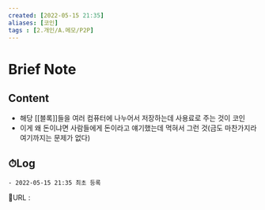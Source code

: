 ```yaml
---
created: [2022-05-15 21:35]
aliases: [코인]
tags : [2.개인/A.메모/P2P]
---
```

# Brief Note
## Content
- 해당 [[블록]]들을 여러 컴퓨터에 나누어서 저장하는데 사용료로 주는 것이 코인
- 이게 왜 돈이냐면 사람들에게 돈이라고 얘기했는데 먹혀서 그런 것(금도 마찬가지라 여기까지는 문제가 없다)

## ⏱Log
	- 2022-05-15 21:35 최초 등록


📙URL :